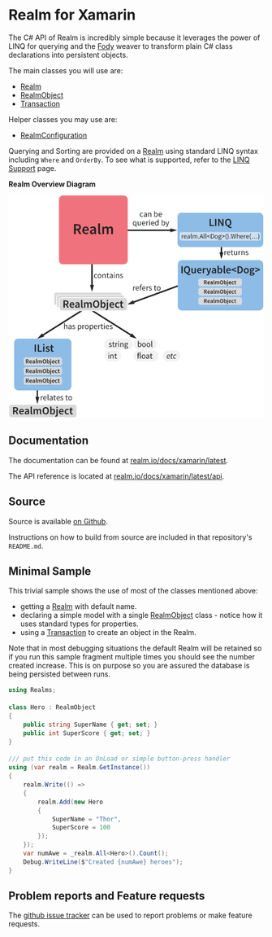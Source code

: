 Realm for Xamarin
=================

The C# API of Realm is incredibly simple because it leverages the power of LINQ for querying and the [Fody](https://github.com/Fody/Fody) weaver to transform plain C# class declarations into persistent objects.

The main classes you will use are:

- [Realm](xref:Realms.Realm)
- [RealmObject](xref:Realms.RealmObject)
- [Transaction](xref:Realms.Transaction)

Helper classes you may use are:

- [RealmConfiguration](xref:Realms.RealmConfiguration)

Querying and Sorting are provided on a [Realm](xref:Realms.Realm) using standard LINQ syntax including `Where` and `OrderBy`.
To see what is supported, refer to the [LINQ Support](articles/linqsupport.md) page.

**Realm Overview Diagram**

![Overview Diagram](images/UnderstandingRealmForXamarin.png)

Documentation
-------------
The documentation can be found at [realm.io/docs/xamarin/latest](https://realm.io/docs/xamarin/latest/).

The API reference is located at [realm.io/docs/xamarin/latest/api](https://realm.io/docs/xamarin/latest/api/).

Source
------
Source is available [on Github](https://github.com/realm/realm-dotnet).

Instructions on how to build from source are included in that repository's `README.md`. 


Minimal Sample
--------------

This trivial sample shows the use of most of the classes mentioned above:

- getting a [Realm](xref:Realms.Realm) with default name.
- declaring a simple model with a single [RealmObject](xref:Realms.RealmObject) class - notice how it uses standard types for properties.
- using a [Transaction](xref:Realms.Transaction) to create an object in the Realm.

Note that in most debugging situations the default Realm will be retained so if you run this sample fragment multiple times you should see the number created increase. This is on purpose so you are assured the database is being persisted between runs.

```csharp
using Realms;

class Hero : RealmObject
{
    public string SuperName { get; set; }
    public int SuperScore { get; set; }
}

/// put this code in an OnLoad or simple button-press handler
using (var realm = Realm.GetInstance())
{
    realm.Write(() =>
    {
        realm.Add(new Hero
        {
            SuperName = "Thor",
            SuperScore = 100
        });
    });
    var numAwe = _realm.All<Hero>().Count();
    Debug.WriteLine($"Created {numAwe} heroes");
}
```


Problem reports and Feature requests
------
The [github issue tracker](https://github.com/realm/realm-dotnet/issues) can be used to report problems or make feature requests.
